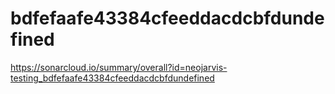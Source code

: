 # bdfefaafe43384cfeeddacdcbfdundefined
https://sonarcloud.io/summary/overall?id=neojarvis-testing_bdfefaafe43384cfeeddacdcbfdundefined
